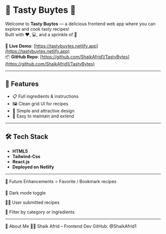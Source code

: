 # 🍔 Tasty Buytes 🍟

Welcome to **Tasty Buytes** — a delicious frontend web app where you can explore and cook tasty recipes!  
Built with ❤️, 💻, and a sprinkle of 🧂

🚀 **Live Demo**: [https://tastybuytes.netlify.app](https://tastybuytes.netlify.app)  
📦 **GitHub Repo**: [https://github.com/ShaikAfrid1/TastyBytes](https://github.com/ShaikAfrid1/TastyBytes)

---

## 🍳 Features

- 📋 Full ingredients & instructions
- 🖼️ Clean grid UI for recipes
- 🎨 Simple and attractive design
- 🧠 Easy to maintain and extend

---

## 🛠️ Tech Stack

- **HTML5**  
- **Tailwind-Css**
- **React.js**
- **Deployed on Netlify**

---

🔮 Future Enhancements
⭐ Favorite / Bookmark recipes

🌚 Dark mode toggle

🧑‍🍳 User submitted recipes

🔎 Filter by category or ingredients

---

🙋 About Me
👨‍💻 Shaik Afrid – Frontend Dev
GitHub: @ShaikAfrid1